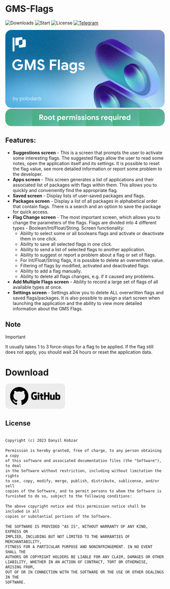 # GMS-Flags 
![Downloads](https://img.shields.io/github/downloads/polodarb/GMS-Flags/total?style=for-the-badge) 
![Start](https://img.shields.io/github/stars/polodarb/GMS-Flags?style=for-the-badge) 
![License](https://img.shields.io/github/license/polodarb/GMS-Flags?style=for-the-badge) 
[![Telegram](https://img.shields.io/badge/telegram-telegram?style=for-the-badge&logo=telegram&logoColor=white&label=GMS%20Flags&color=%23229ED9)](https://t.me/gmsflags)

![Banner](img/gf_banner.png)
![Root](img/gf_root.png)

## Features:
- **Suggestions screen** - This is a screen that prompts the user to activate some interesting flags. The suggested flags allow the user to read some notes, open the application itself and its settings. It is possible to reset the flag value, see more detailed information or report some problem to the developer.
- **Apps screen** - This screen generates a list of applications and their associated list of packages with flags within them. This allows you to quickly and conveniently find the appropriate flag.
- **Saved screen** - Display lists of user-saved packages and flags.
- **Packages screen** - Display a list of all packages in alphabetical order that contain flags. There is a search and an option to save the package for quick access.
- **Flag Change screen** - The most important screen, which allows you to change the parameters of the flags. Flags are divided into 4 different types - Boolean/Int/Float/String. Screen functionality:
     - Ability to select some or all booleans flags and activate or deactivate them in one click.
     - Ability to save all selected flags in one click.
     - Ability to send a list of selected flags to another application.
     - Ability to suggest or report a problem about a flag or set of flags.
     - For Int/Float/String flags, it is possible to delete an overwritten value.
     - Filtering of flags by modified, activated and deactivated flags.
     - Ability to add a flag manually.
     - Ability to delete all flags changes, e.g. if it caused any problems.
- **Add Multiple Flags screen** - Ability to record a large set of flags of all available types at once.
- **Settings screen** - Settings allow you to delete ALL overwritten flags and saved flags/packages. It is also possible to assign a start screen when launching the application and the ability to view more detailed information about the GMS Flags.

## Note
> [!IMPORTANT]
> It usually takes 1 to 3 force-stops for a flag to be applied. If the flag still does not apply, you should wait 24 hours or reset the application data. 

# Download
[<img src="gh_download.png"
     alt="Get it on GitHub"
     height="80">](https://github.com/polodarb/GMS-Flags/releases/download/1.1.0/gms_flags_1.1.0.apk)

## License

```MIT License

Copyright (c) 2023 Danyil Kobzar

Permission is hereby granted, free of charge, to any person obtaining a copy
of this software and associated documentation files (the "Software"), to deal
in the Software without restriction, including without limitation the rights
to use, copy, modify, merge, publish, distribute, sublicense, and/or sell
copies of the Software, and to permit persons to whom the Software is
furnished to do so, subject to the following conditions:

The above copyright notice and this permission notice shall be included in all
copies or substantial portions of the Software.

THE SOFTWARE IS PROVIDED "AS IS", WITHOUT WARRANTY OF ANY KIND, EXPRESS OR
IMPLIED, INCLUDING BUT NOT LIMITED TO THE WARRANTIES OF MERCHANTABILITY,
FITNESS FOR A PARTICULAR PURPOSE AND NONINFRINGEMENT. IN NO EVENT SHALL THE
AUTHORS OR COPYRIGHT HOLDERS BE LIABLE FOR ANY CLAIM, DAMAGES OR OTHER
LIABILITY, WHETHER IN AN ACTION OF CONTRACT, TORT OR OTHERWISE, ARISING FROM,
OUT OF OR IN CONNECTION WITH THE SOFTWARE OR THE USE OR OTHER DEALINGS IN THE
SOFTWARE.
